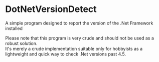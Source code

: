 # DotNetVersionDetect
A simple program designed to report the version of the .Net Framework installed

Please note that this program is very crude and should not be used as a robust solution.  
It's merely a crude implementation suitable only for hobbyists as a lightweight and quick way to check .Net versions past 4.5.
